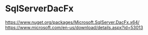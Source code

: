 # SqlServerDacFx

https://www.nuget.org/packages/Microsoft.SqlServer.DacFx.x64/
https://www.microsoft.com/en-us/download/details.aspx?id=53013
